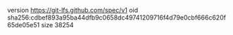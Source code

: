 version https://git-lfs.github.com/spec/v1
oid sha256:cdbef893a95ba44dfb9c0658dc49741209716f4d79e0cbf666c620f65de05e51
size 38254
